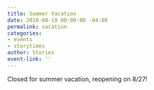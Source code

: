 ```yaml
---
title: Summer Vacation
date: 2018-08-19 00:00:00 -04:00
permalink: vacation
categories:
- events
- storytimes
author: Stories
event-link: ''
---
```


Closed for summer vacation, reopening on 8/27!

